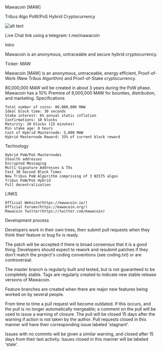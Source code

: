 Mawacoin [MAW]


Tribus Algo PoW/PoS Hybrid Cryptocurrency

   ![alt text](https://avatars1.githubusercontent.com/u/16735949?s=460&v=4)

Live Chat link using a telegram: t.me/mawacoin

Intro

Mawacoin is an anonymous, untraceable and secure hybrid cryptocurrency.

Ticker: MAW

Mawacoin [MAW] is an anonymous, untraceable, energy efficient, Proof-of-Work (New Tribus Algorithm) and Proof-of-Stake cryptocurrency.

80,000,000 MAW will be created in about 3 years during the PoW phase. Mawacoin has a 10% Premine of 8,000,000 MAW for bounties, distribution, and marketing.
Specifications

    Total number of coins: 80,000,000 MAW
    Ideal block time: 30 seconds
    Stake interest: 6% annual static inflation
    Confirmations: 10 blocks
    Maturity: 30 blocks (15 minutes)
    Min stake age: 8 hours
    Cost of Hybrid Masternode: 5,000 MAW
    Hybrid Masternode Reward: 33% of current block reward

Technology

    Hybrid PoW/PoS Masternodes
    Stealth addresses
    Encrypted Messaging
    Multi-Signature Addresses & TXs
    Fast 30 Second Block Times
    New Tribus PoW Algorithm comprising of 3 NIST5 algos
    Tribus PoW/PoS Hybrid
    Full decentralization

LINKS

    Official Website(https://mawacoin.io/)
    Official Forums(https://mawacoin.org/)
    Mawacoin Twitter(https://twitter.com/mawacoin)

Development process

Developers work in their own trees, then submit pull requests when they think their feature or bug fix is ready.

The patch will be accepted if there is broad consensus that it is a good thing. Developers should expect to rework and resubmit patches if they don't match the project's coding conventions (see coding.txt) or are controversial.

The master branch is regularly built and tested, but is not guaranteed to be completely stable. Tags are regularly created to indicate new stable release versions of Mawacoin.

Feature branches are created when there are major new features being worked on by several people.

From time to time a pull request will become outdated. If this occurs, and the pull is no longer automatically mergeable; a comment on the pull will be used to issue a warning of closure. The pull will be closed 15 days after the warning if action is not taken by the author. Pull requests closed in this manner will have their corresponding issue labeled 'stagnant'.

Issues with no commits will be given a similar warning, and closed after 15 days from their last activity. Issues closed in this manner will be labeled 'stale'.
